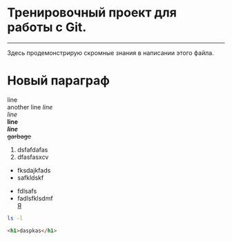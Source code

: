 # Тренировочный проект для работы с Git.     
---
Здесь продемонстрирую скромные знания в написании этого файла.


# Новый параграф
line  
another line
_line_  
*line*  
**line**  
_**line**_  
~~garbage~~  
1. dsfafdafas  
2. dfasfasxcv  
* fksdajkfads  
* safkldskf  
- fdlsafs  
- fadlsfklsdmf  
[Я](https://www.vk.com/rat1cate "Мой ВК")  
```bash
ls -l
```
```html
<h1>daspkas</h1>
```


